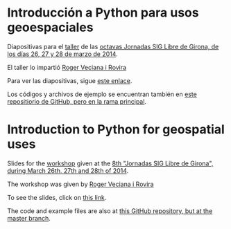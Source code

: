 Introducción a Python para usos geoespaciales
===============================

Diapositivas para el [taller](http://www.sigte.udg.edu/jornadassiglibre/programa/talleres) de las [octavas Jornadas SIG Libre de Girona, de los días 26, 27 y 28 de marzo de 2014](http://www.sigte.udg.edu/jornadassiglibre/).

El taller lo impartió [Roger Veciana i Rovira](http://geoexamples.blogspot.com)

Para ver las diapositivas, sigue [este enlace](http://rveciana.github.io/introduccion-python-geoespacial/).

Los códigos y archivos de ejemplo se encuentran también en [este repositiorio de GitHub, pero en la rama principal](https://github.com/rveciana/introduccion-python-geoespacial/tree/master).

Introduction to Python for geospatial uses
===============================

Slides for the [workshop](http://www.sigte.udg.edu/jornadassiglibre/programa/talleres) given at the [8th "Jornadas SIG Libre de Girona", during March 26th, 27th and 28th of 2014](http://www.sigte.udg.edu/jornadassiglibre/).

The workshop was given by [Roger Veciana i Rovira](http://geoexamples.blogspot.com)

To see the slides, click on [this link](http://rveciana.github.io/introduccion-python-geoespacial/index_en.html).

The code and example files are also at [this GitHub repository, but at the master branch](https://github.com/rveciana/introduccion-python-geoespacial/tree/master).


